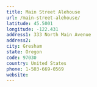 ```yaml
---
title: Main Street Alehouse
url: /main-street-alehouse/
latitude: 45.5001
longitude: -122.431
address1: 333 North Main Avenue
address2: 
city: Gresham
state: Oregon
code: 97030
country: United States
phone: 1-503-669-0569
website: 
---
```


